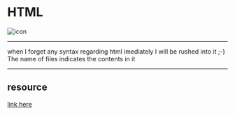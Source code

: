 # HTML
![icon](http://files.softicons.com/download/web-icons/html5-icons-by-iconshock/png/512/logo.png)
___
when I forget any syntax regarding html imediately I will be rushed into it ;-)
The name of files indicates the contents in it
___
## resource
[link here](https://www.w3schools.com/html/)

